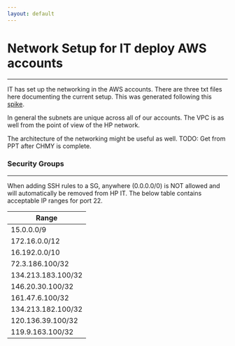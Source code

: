 ```yaml
---
layout: default
---
```

# Network Setup for IT deploy AWS accounts

----------


IT has set up the networking in the AWS accounts.  There are three txt files here documenting the current setup.  This was generated following this [spike](../../../spikes/AWSSubnet.md).  

In general the subnets are unique across all of our accounts.  The VPC is as well from the point of view of the HP network.

The architecture of the networking might be useful as well. TODO: Get from PPT after CHMY is complete.

### Security Groups

----------

When adding SSH rules to a SG, anywhere (0.0.0.0/0) is NOT allowed and will automatically be removed from HP IT. The below table contains acceptable IP ranges for port 22.

| Range        | 
| ------------- |
| 15.0.0.0/9 |
| 172.16.0.0/12 |
| 16.192.0.0/10 |
| 72.3.186.100/32  |
| 134.213.183.100/32  |
| 146.20.30.100/32  |
| 161.47.6.100/32  |
| 134.213.182.100/32  |
| 120.136.39.100/32  |
| 119.9.163.100/32  |
